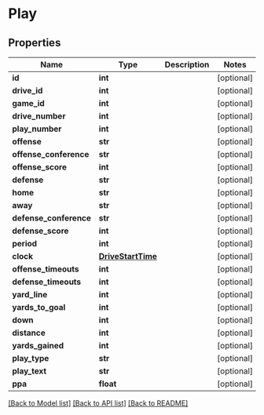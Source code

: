 # Play

## Properties
Name | Type | Description | Notes
------------ | ------------- | ------------- | -------------
**id** | **int** |  | [optional] 
**drive_id** | **int** |  | [optional] 
**game_id** | **int** |  | [optional] 
**drive_number** | **int** |  | [optional] 
**play_number** | **int** |  | [optional] 
**offense** | **str** |  | [optional] 
**offense_conference** | **str** |  | [optional] 
**offense_score** | **int** |  | [optional] 
**defense** | **str** |  | [optional] 
**home** | **str** |  | [optional] 
**away** | **str** |  | [optional] 
**defense_conference** | **str** |  | [optional] 
**defense_score** | **int** |  | [optional] 
**period** | **int** |  | [optional] 
**clock** | [**DriveStartTime**](DriveStartTime.md) |  | [optional] 
**offense_timeouts** | **int** |  | [optional] 
**defense_timeouts** | **int** |  | [optional] 
**yard_line** | **int** |  | [optional] 
**yards_to_goal** | **int** |  | [optional] 
**down** | **int** |  | [optional] 
**distance** | **int** |  | [optional] 
**yards_gained** | **int** |  | [optional] 
**play_type** | **str** |  | [optional] 
**play_text** | **str** |  | [optional] 
**ppa** | **float** |  | [optional] 

[[Back to Model list]](../README.md#documentation-for-models) [[Back to API list]](../README.md#documentation-for-api-endpoints) [[Back to README]](../README.md)


